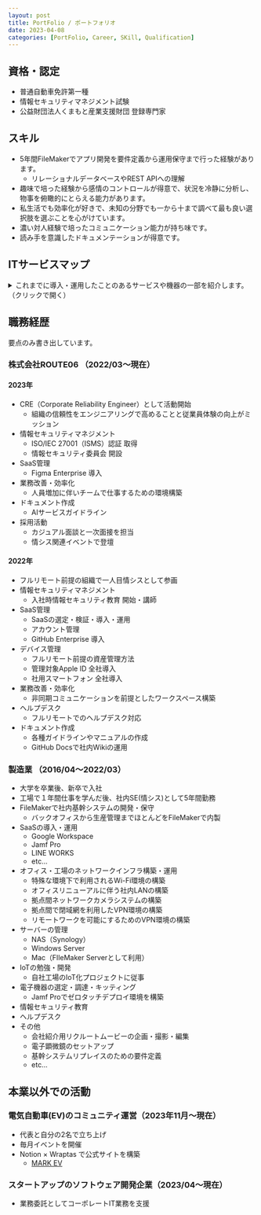 ```yaml
---
layout: post
title: PortFolio / ポートフォリオ
date: 2023-04-08
categories: [PortFolio, Career, SKill, Qualification]
---
```


## 資格・認定

- 普通自動車免許第一種
- 情報セキュリティマネジメント試験
- 公益財団法人くまもと産業支援財団 登録専門家

## スキル

- 5年間FileMakerでアプリ開発を要件定義から運用保守まで行った経験があります。
  - リレーショナルデータベースやREST APIへの理解
- 趣味で培った経験から感情のコントロールが得意で、状況を冷静に分析し、物事を俯瞰的にとらえる能力があります。
- 私生活でも効率化が好きで、未知の分野でも一から十まで調べて最も良い選択肢を選ぶことを心がけています。
- 濃い対人経験で培ったコミュニケーション能力が持ち味です。
- 読み手を意識したドキュメンテーションが得意です。

## ITサービスマップ

<details>
<summary>これまでに導入・運用したことのあるサービスや機器の一部を紹介します。（クリックで開く）</summary>

Google WorkSpace | 
Microsoft365 | 
GitHub | 
GitHub Copilot | 
Slack | 
Apple Business Manager | 
Jamf Pro | 
Jamf Protect | 
ChatGPT | 
Zoom | 
LINE WORKS | 
1Password | 
Figma | 
Miro | 
Zapier | 
セキュリオ | 
Krisp | 
Spir | 
Notion | 
FileMaker | 
Synology | 
Cisco Meraki | 
YAMAHA | 
FortiGate | 
Window | 
macOS | 
Linux | 
iOS | 
etc...
</details>

## 職務経歴

要点のみ書き出しています。

### 株式会社ROUTE06 （2022/03〜現在）

#### 2023年

- CRE（Corporate Reliability Engineer）として活動開始
  - 組織の信頼性をエンジニアリングで高めることと従業員体験の向上がミッション
- 情報セキュリティマネジメント
  - ISO/IEC 27001（ISMS）認証 取得
  - 情報セキュリティ委員会 開設
- SaaS管理
  - Figma Enterprise 導入
- 業務改善・効率化
  - 人員増加に伴いチームで仕事するための環境構築
- ドキュメント作成
  - AIサービスガイドライン
- 採用活動
  - カジュアル面談と一次面接を担当
  - 情シス関連イベントで登壇

#### 2022年

- フルリモート前提の組織で一人目情シスとして参画
- 情報セキュリティマネジメント
  - 入社時情報セキュリティ教育 開始・講師
- SaaS管理
  - SaaSの選定・検証・導入・運用
  - アカウント管理
  - GitHub Enterprise 導入
- デバイス管理
  - フルリモート前提の資産管理方法
  - 管理対象Apple ID 全社導入
  - 社用スマートフォン 全社導入
- 業務改善・効率化
  - 非同期コミュニケーションを前提としたワークスペース構築
- ヘルプデスク
  - フルリモートでのヘルプデスク対応
- ドキュメント作成
  - 各種ガイドラインやマニュアルの作成
  - GitHub Docsで社内Wikiの運用

### 製造業 （2016/04〜2022/03）

- 大学を卒業後、新卒で入社
- 工場で１年間仕事を学んだ後、社内SE(情シス)として5年間勤務
- FileMakerで社内基幹システムの開発・保守
  - バックオフィスから生産管理までほとんどをFileMakerで内製
- SaaSの導入・運用
  - Google Workspace
  - Jamf Pro
  - LINE WORKS
  - etc...
- オフィス・工場のネットワークインフラ構築・運用
  - 特殊な環境下で利用されるWi-Fi環境の構築
  - オフィスリニューアルに伴う社内LANの構築
  - 拠点間ネットワークカメラシステムの構築
  - 拠点間で閉域網を利用したVPN環境の構築
  - リモートワークを可能にするためのVPN環境の構築
- サーバーの管理
  - NAS（Synology）
  - Windows Server
  - Mac（FIleMaker Serverとして利用）
- IoTの勉強・開発
  - 自社工場のIoT化プロジェクトに従事
- 電子機器の選定・調達・キッティング
  - Jamf Proでゼロタッチデプロイ環境を構築
- 情報セキュリティ教育
- ヘルプデスク
- その他
  - 会社紹介用リクルートムービーの企画・撮影・編集
  - 電子顕微鏡のセットアップ
  - 基幹システムリプレイスのための要件定義
  - etc...

## 本業以外での活動

### 電気自動車(EV)のコミュニティ運営（2023年11月〜現在）

- 代表と自分の2名で立ち上げ
- 毎月イベントを開催
- Notion × Wraptas で公式サイトを構築
  - [MARK EV](https://markev.net/)

### スタートアップのソフトウェア開発企業（2023/04〜現在）

- 業務委託としてコーポレートIT業務を支援